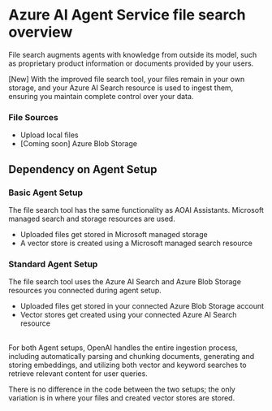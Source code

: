 # Azure AI Agent Service file search overview

File search augments agents with knowledge from outside its model, such as proprietary product information or documents provided by your users.  

[New] With the improved file search tool, your files remain in your own storage, and your Azure AI Search resource is used to ingest them, ensuring you maintain complete control over your data.     

### File Sources  
- Upload local files 
- [Coming soon] Azure Blob Storage 


## Dependency on Agent Setup

### Basic Agent Setup
The file search tool has the same functionality as AOAI Assistants. Microsoft managed search and storage resources are used. 
- Uploaded files get stored in Microsoft managed storage 
- A vector store is created using a Microsoft managed search resource 

### Standard Agent Setup
The file search tool uses the Azure AI Search and Azure Blob Storage resources you connected during agent setup. 
- Uploaded files get stored in your connected Azure Blob Storage account 
- Vector stores get created using your connected Azure AI Search resource 
<br> </br>

For both Agent setups, OpenAI handles the entire ingestion process, including automatically parsing and chunking documents, generating and storing embeddings, and utilizing both vector and keyword searches to retrieve relevant content for user queries. 

There is no difference in the code between the two setups; the only variation is in where your files and created vector stores are stored. 

